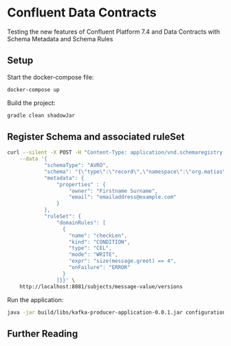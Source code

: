 # Confluent Data Contracts

Testing the new features of Confluent Platform 7.4 and Data Contracts with Schema Metadata and Schema Rules

## Setup

Start the docker-compose file:

```bash
docker-compose up
```

Build the project:

```bash
gradle clean shadowJar
```

## Register Schema and associated ruleSet

```bash
curl --silent -X POST -H "Content-Type: application/vnd.schemaregistry.v1+json" \
    --data '{
            "schemaType": "AVRO",
            "schema": "{\"type\":\"record\",\"namespace\":\"org.matias\",\"name\":\"Message\",\"fields\":[{\"name\":\"greet\",\"type\":\"string\"}]}",
            "metadata": {
                "properties" : {
                    "owner": "Firstname Surname",
                    "email": "emailaddress@example.com"
                }
            },
            "ruleSet": {
                "domainRules": [
                  {
                    "name": "checkLen",
                    "kind": "CONDITION",
                    "type": "CEL",
                    "mode": "WRITE",
                    "expr": "size(message.greet) == 4",
                    "onFailure": "ERROR"
                  }
                ]}}' \
    http://localhost:8081/subjects/message-value/versions
```

Run the application:

```bash
java -jar build/libs/kafka-producer-application-0.0.1.jar configuration/dev.properties input.txt
```

## Further Reading

